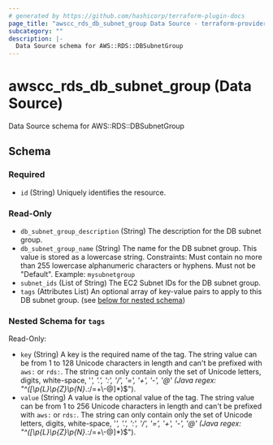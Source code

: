 ```yaml
---
# generated by https://github.com/hashicorp/terraform-plugin-docs
page_title: "awscc_rds_db_subnet_group Data Source - terraform-provider-awscc"
subcategory: ""
description: |-
  Data Source schema for AWS::RDS::DBSubnetGroup
---
```


# awscc_rds_db_subnet_group (Data Source)

Data Source schema for AWS::RDS::DBSubnetGroup



<!-- schema generated by tfplugindocs -->
## Schema

### Required

- `id` (String) Uniquely identifies the resource.

### Read-Only

- `db_subnet_group_description` (String) The description for the DB subnet group.
- `db_subnet_group_name` (String) The name for the DB subnet group. This value is stored as a lowercase string.
 Constraints: Must contain no more than 255 lowercase alphanumeric characters or hyphens. Must not be "Default".
 Example: ``mysubnetgroup``
- `subnet_ids` (List of String) The EC2 Subnet IDs for the DB subnet group.
- `tags` (Attributes List) An optional array of key-value pairs to apply to this DB subnet group. (see [below for nested schema](#nestedatt--tags))

<a id="nestedatt--tags"></a>
### Nested Schema for `tags`

Read-Only:

- `key` (String) A key is the required name of the tag. The string value can be from 1 to 128 Unicode characters in length and can't be prefixed with ``aws:`` or ``rds:``. The string can only contain only the set of Unicode letters, digits, white-space, '_', '.', ':', '/', '=', '+', '-', '@' (Java regex: "^([\\p{L}\\p{Z}\\p{N}_.:/=+\\-@]*)$").
- `value` (String) A value is the optional value of the tag. The string value can be from 1 to 256 Unicode characters in length and can't be prefixed with ``aws:`` or ``rds:``. The string can only contain only the set of Unicode letters, digits, white-space, '_', '.', ':', '/', '=', '+', '-', '@' (Java regex: "^([\\p{L}\\p{Z}\\p{N}_.:/=+\\-@]*)$").
